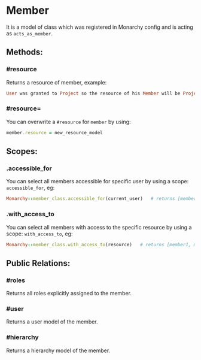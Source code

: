 # Member
It is a model of class which was registered in Monarchy config and is acting as `acts_as_member`.

## Methods:

### #resource
Returns a resource of member, example:
``` ruby
User was granted to Project so the resource of his Member will be Project
```

### #resource=
You can overwrite a `#resource` for `member` by using:
```ruby
member.resource = new_resource_model
```

## Scopes:

### .accessible_for
You can select all members accessible for specific user by using a scope: `accessible_for`, eg:
``` ruby
Monarchy::member_class.accessible_for(current_user)   # returns [member1, member2, member5]
```

### .with_access_to
You can select all members with access to the specific resource by using a scope: `with_access_to`, eg:
``` ruby
Monarchy::member_class.with_access_to(resource)   # returns [member1, member2, member5]
```

## Public Relations:

### #roles
Returns all roles explicitly assigned to the member.

### #user
Returns a user model of the member.

### #hierarchy
Returns a hierarchy model of the member.
